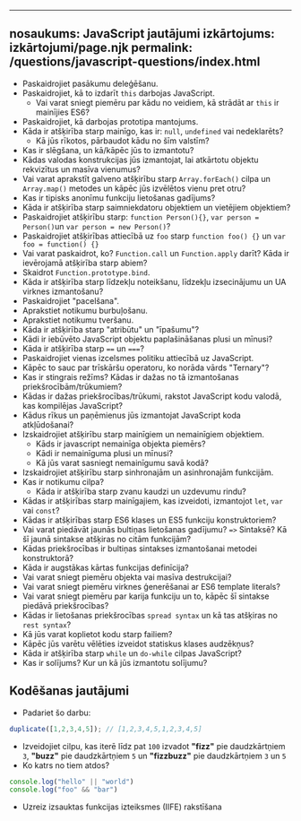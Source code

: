 ***

## nosaukums: JavaScript jautājumi&#xA;izkārtojums: izkārtojumi/page.njk&#xA;permalink: /questions/javascript-questions/index.html

*   Paskaidrojiet pasākumu deleģēšanu.
*   Paskaidrojiet, kā to izdarīt `this` darbojas JavaScript.
    *   Vai varat sniegt piemēru par kādu no veidiem, kā strādāt ar `this` ir mainījies ES6?
*   Paskaidrojiet, kā darbojas prototipa mantojums.
*   Kāda ir atšķirība starp mainīgo, kas ir: `null`, `undefined` vai nedeklarēts?
    *   Kā jūs rīkotos, pārbaudot kādu no šīm valstīm?
*   Kas ir slēgšana, un kā/kāpēc jūs to izmantotu?
*   Kādas valodas konstrukcijas jūs izmantojat, lai atkārtotu objektu rekvizītus un masīva vienumus?
*   Vai varat aprakstīt galveno atšķirību starp `Array.forEach()` cilpa un `Array.map()` metodes un kāpēc jūs izvēlētos vienu pret otru?
*   Kas ir tipisks anonīmu funkciju lietošanas gadījums?
*   Kāda ir atšķirība starp saimniekdatoru objektiem un vietējiem objektiem?
*   Paskaidrojiet atšķirību starp: `function Person(){}`, `var person = Person()`un `var person = new Person()`?
*   Paskaidrojiet atšķirības attiecībā uz `foo` starp `function foo() {}` un `var foo = function() {}`
*   Vai varat paskaidrot, ko? `Function.call` un `Function.apply` darīt? Kāda ir ievērojamā atšķirība starp abiem?
*   Skaidrot `Function.prototype.bind`.
*   Kāda ir atšķirība starp līdzekļu noteikšanu, līdzekļu izsecinājumu un UA virknes izmantošanu?
*   Paskaidrojiet "pacelšana".
*   Aprakstiet notikumu burbuļošanu.
*   Aprakstiet notikumu tveršanu.
*   Kāda ir atšķirība starp "atribūtu" un "īpašumu"?
*   Kādi ir iebūvēto JavaScript objektu paplašināšanas plusi un mīnusi?
*   Kāda ir atšķirība starp `==` un `===`?
*   Paskaidrojiet vienas izcelsmes politiku attiecībā uz JavaScript.
*   Kāpēc to sauc par trīskāršu operatoru, ko norāda vārds "Ternary"?
*   Kas ir stingrais režīms? Kādas ir dažas no tā izmantošanas priekšrocībām/trūkumiem?
*   Kādas ir dažas priekšrocības/trūkumi, rakstot JavaScript kodu valodā, kas kompilējas JavaScript?
*   Kādus rīkus un paņēmienus jūs izmantojat JavaScript koda atkļūdošanai?
*   Izskaidrojiet atšķirību starp mainīgiem un nemainīgiem objektiem.
    *   Kāds ir javascript nemainīga objekta piemērs?
    *   Kādi ir nemainīguma plusi un mīnusi?
    *   Kā jūs varat sasniegt nemainīgumu savā kodā?
*   Izskaidrojiet atšķirību starp sinhronajām un asinhronajām funkcijām.
*   Kas ir notikumu cilpa?
    *   Kāda ir atšķirība starp zvanu kaudzi un uzdevumu rindu?
*   Kādas ir atšķirības starp mainīgajiem, kas izveidoti, izmantojot `let`, `var` vai `const`?
*   Kādas ir atšķirības starp ES6 klases un ES5 funkciju konstruktoriem?
*   Vai varat piedāvāt jaunās bultiņas lietošanas gadījumu? `=>` Sintaksē? Kā šī jaunā sintakse atšķiras no citām funkcijām?
*   Kādas priekšrocības ir bultiņas sintakses izmantošanai metodei konstruktorā?
*   Kāda ir augstākas kārtas funkcijas definīcija?
*   Vai varat sniegt piemēru objekta vai masīva destrukcijai?
*   Vai varat sniegt piemēru virknes ģenerēšanai ar ES6 template literals?
*   Vai varat sniegt piemēru par karija funkciju un to, kāpēc šī sintakse piedāvā priekšrocības?
*   Kādas ir lietošanas priekšrocības `spread syntax` un kā tas atšķiras no `rest syntax`?
*   Kā jūs varat koplietot kodu starp failiem?
*   Kāpēc jūs varētu vēlēties izveidot statiskus klases audzēkņus?
*   Kāda ir atšķirība starp `while` un `do-while` cilpas JavaScript?
*   Kas ir solījums? Kur un kā jūs izmantotu solījumu?

## Kodēšanas jautājumi

*   Padariet šo darbu:

```javascript
duplicate([1,2,3,4,5]); // [1,2,3,4,5,1,2,3,4,5]
```

*   Izveidojiet cilpu, kas iterē līdz pat `100` izvadot **"fizz"** pie daudzkārtņiem `3`, **"buzz"** pie daudzkārtņiem `5` un **"fizzbuzz"** pie daudzkārtņiem `3` un `5`
*   Ko katrs no tiem atdos?

```javascript
console.log("hello" || "world")
console.log("foo" && "bar")
```

*   Uzreiz izsauktas funkcijas izteiksmes (IIFE) rakstīšana
